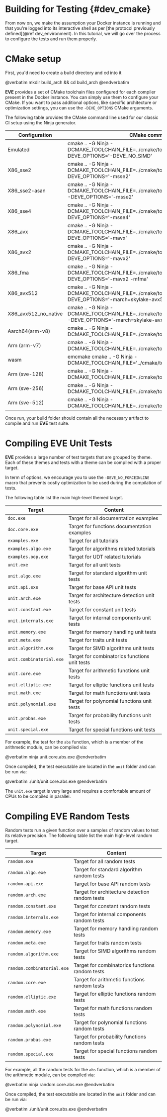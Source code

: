 Building for Testing {#dev_cmake}
====================

From now on, we make the assumption your Docker instance is running and that you're logged into
its interactive shell as per [the protocol previously defined](@ref dev_environment).
In this tutorial, we will go over the process to configure the tests and run them properly.

# CMake setup

First, you'd need to create a build directory and cd into it

@verbatim
mkdir build_arch && cd build_arch
@endverbatim

**EVE** provides a set of CMake toolchain files configured for each compiler present in the Docker
instance. You can simply use them to configure your CMake. If you want to pass additional options,
like specific architecture or optimization settings, you can use the `-DEVE_OPTIONS` CMake arguments.

The following table provides the CMake command line used for our classic CI setup using the Ninja
generator.

| Configuration        | CMake command                                                                                                           |
|----------------------|-------------------------------------------------------------------------------------------------------------------------|
| Emulated             | cmake .. -G Ninja -DCMAKE_TOOLCHAIN_FILE=../cmake/toolchain/clang.x86.cmake -DEVE_OPTIONS='-DEVE_NO_SIMD'               |
| X86_sse2             | cmake .. -G Ninja -DCMAKE_TOOLCHAIN_FILE=../cmake/toolchain/clang.x86.cmake -DEVE_OPTIONS='-msse2'                      |
| X86_sse2-asan        | cmake .. -G Ninja -DCMAKE_TOOLCHAIN_FILE=../cmake/toolchain/clang.x86.asan.cmake -DEVE_OPTIONS='-msse2'                 |
| X86_sse4             | cmake .. -G Ninja -DCMAKE_TOOLCHAIN_FILE=../cmake/toolchain/clang.x86.cmake  -DEVE_OPTIONS='-msse4'                     |
| X86_avx              | cmake .. -G Ninja -DCMAKE_TOOLCHAIN_FILE=../cmake/toolchain/clang.x86.cmake  -DEVE_OPTIONS='-mavx'                      |
| X86_avx2             | cmake .. -G Ninja -DCMAKE_TOOLCHAIN_FILE=../cmake/toolchain/clang.x86.cmake  -DEVE_OPTIONS='-mavx2'                     |
| X86_fma              | cmake .. -G Ninja -DCMAKE_TOOLCHAIN_FILE=../cmake/toolchain/clang.x86.cmake  -DEVE_OPTIONS='-mavx2 -mfma'               |
| X86_avx512           | cmake .. -G Ninja -DCMAKE_TOOLCHAIN_FILE=../cmake/toolchain/clang.x86.cmake  -DEVE_OPTIONS='-march=skylake-avx512'      |
| X86_avx512_no_native | cmake .. -G Ninja -DCMAKE_TOOLCHAIN_FILE=../cmake/toolchain/clang.x86_sde.cmake  -DEVE_OPTIONS='-march=skylake-avx512'  |
| Aarch64(arm-v8)      | cmake .. -G Ninja -DCMAKE_TOOLCHAIN_FILE=../cmake/toolchain/gcc.aarch64.cmake                                           |
| Arm (arm-v7)         | cmake .. -G Ninja -DCMAKE_TOOLCHAIN_FILE=../cmake/toolchain/gcc.arm.cmake                                               |
| wasm                 | emcmake cmake .. -G Ninja  -DCMAKE_TOOLCHAIN_FILE='../cmake/toolchain/emcc.cmake'                                       |
| Arm (sve-128)        | cmake .. -G Ninja -DCMAKE_TOOLCHAIN_FILE=../cmake/toolchain/gcc.sve128.cmake                                            |
| Arm (sve-256)        | cmake .. -G Ninja -DCMAKE_TOOLCHAIN_FILE=../cmake/toolchain/gcc.sve256.cmake                                            |
| Arm (sve-512)        | cmake .. -G Ninja -DCMAKE_TOOLCHAIN_FILE=../cmake/toolchain/gcc.sve512.cmake                                            |

Once run, your build folder should contain all the necessary artifact to compile and run **EVE**
test suite.

# Compiling EVE Unit Tests

**EVE** provides a large number of test targets that are grouped by theme. Each of these themes
and tests with a theme can be compiled with a proper target.

In term of options, we encourage you to use the `-DEVE_NO_FORCEINLINE` macro that prevents
costly optimization to be used during the compilation of tests.

The following table list the main high-level themed target.

| Target                   | Content                                       |
|--------------------------|-----------------------------------------------|
| `doc.exe`                | Target for all documentation examples         |
| `doc.core.exe`           | Target for functions documentation examples   |
| `examples.exe`           | Target for all tutorials                      |
| `examples.algo.exe`      | Target for algorithms related tutorials       |
| `examples.oop.exe`       | Target for UDT related tutorials              |
| `unit.exe`               | Target for all unit tests                     |
| `unit.algo.exe`          | Target for standard algorithm unit tests      |
| `unit.api.exe`           | Target for base API unit tests                |
| `unit.arch.exe`          | Target for architecture detection unit tests  |
| `unit.constant.exe`      | Target for constant unit tests                |
| `unit.internals.exe`     | Target for internal components unit tests     |
| `unit.memory.exe`        | Target for memory handling unit tests         |
| `unit.meta.exe`          | Target for traits unit tests                  |
| `unit.algorithm.exe`     | Target for SIMD algorithms unit tests         |
| `unit.combinatorial.exe` | Target for combinatorics functions unit tests |
| `unit.core.exe`          | Target for arithmetic functions unit tests    |
| `unit.elliptic.exe`      | Target for elliptic functions unit tests      |
| `unit.math.exe`          | Target for math functions unit tests          |
| `unit.polynomial.exe`    | Target for polynomial functions unit tests    |
| `unit.probas.exe`        | Target for probability functions unit tests   |
| `unit.special.exe`       | Target for special functions unit tests       |

For example, the test for the `abs` function, which is a member of the arithmetic
module, can be compiled via:

@verbatim
ninja unit.core.abs.exe
@endverbatim

Once compiled, the test executable are located in the `unit` folder and can be run via:

@verbatim
./unit/unit.core.abs.exe
@endverbatim

The `unit.exe` target is very large and requires a comfortable amount of CPUs to be compiled in
parallel.

# Compiling EVE Random Tests

Random tests run a given function over a samples of random values to test its relative precision.
The following table list the main high-level random target.

| Target                     | Content                                         |
|----------------------------|-------------------------------------------------|
| `random.exe`               | Target for all random tests                     |
| `random.algo.exe`          | Target for standard algorithm random tests      |
| `random.api.exe`           | Target for base API random tests                |
| `random.arch.exe`          | Target for architecture detection random tests  |
| `random.constant.exe`      | Target for constant random tests                |
| `random.internals.exe`     | Target for internal components random tests     |
| `random.memory.exe`        | Target for memory handling random tests         |
| `random.meta.exe`          | Target for traits random tests                  |
| `random.algorithm.exe`     | Target for SIMD algorithms random tests         |
| `random.combinatorial.exe` | Target for combinatorics functions random tests |
| `random.core.exe`          | Target for arithmetic functions random tests    |
| `random.elliptic.exe`      | Target for elliptic functions random tests      |
| `random.math.exe`          | Target for math functions random tests          |
| `random.polynomial.exe`    | Target for polynomial functions random tests    |
| `random.probas.exe`        | Target for probability functions random tests   |
| `random.special.exe`       | Target for special functions random tests       |

For example, all the random tests for the `abs` function, which is a member of the arithmetic
module, can be compiled via:

@verbatim
ninja random.core.abs.exe
@endverbatim

Once compiled, the test executable are located in the `unit` folder and can be run via:

@verbatim
./unit/unit.core.abs.exe
@endverbatim
